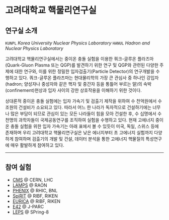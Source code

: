 # 고려대학교 핵물리연구실

## 연구실 소개

`KUNPL` _Korea University Nuclear Physics Laboratory_
`HANUL` _Hadron and Nuclear Physics Laboratory_

고려대학교 핵물리연구실에서는 중이온 충돌 실험을 이용한 쿼크-글루온 플라즈마(Quark-Gluon Plasma 또는 QGP)를 발견하기 위한 연구 및 QGP와 관련된 다양한 주제에 대한 연구와, 이를 위한 정밀한 입자검출기(Particle Detector)의 연구개발을 수행하고 있다. 쿼크-글루온 플라즈마는 현대물리학의 가장 큰 관심사 중 하나인 강입자(hadron; 양성자나 중성자와 같은 핵자 및 중간자 등을 통틀어 부르는 말)의 속박(confinement)현상과 입자 사이의 강한 상호작용을 이해하기 위한 것이다.

상대론적 중이온 충돌 실험에는 입자 가속기 및 검출기 제작을 위하여 수 천억원에서 수 조원의 건설비가 소요되고 있다. 따라서 어느 한 나라가 독자적으로 건설하기에는 너무나 많은 부담이 되므로 관심이 있는 모든 나라들이 힘을 모아 건설한 후, 수 십명에서 수 천명의 과학자들이 국제공동연구를 조직하여 실험을 수행하고 있다. 현재 고에너지 중이온 충돌 실험을 위한 입자 가속기는 아래 표에서 볼 수 있듯이 미국, 독일, 스위스 등에 존재하며 우리 고려대학교 핵물리연구실은 낮은 에너지부터 초 고에너지 실험까지 다양하게 참여하며 검출기의 개발 및 건설, 데이터 분석을 통한 고에너지 핵물질의 특성연구에 매우 활발하게 참여하고 있다.

---
## 참여 실험

* [CMS](pages/cms.md) @ CERN, LHC
* [LAMPS](pages/lamps.md) @ RAON
* [PHENIX](pages/phenix.md) @ RHIC, BNL
* [SpiRIT](pages/spirit.md) @ RIBF, RIKEN
* [EURICA](pages/eurica.md) @ RIBF, RIKEN
* [E42](pages/e42.md) @ J-PARC
* [LEPS](pages/leps.md) @ SPring-8
